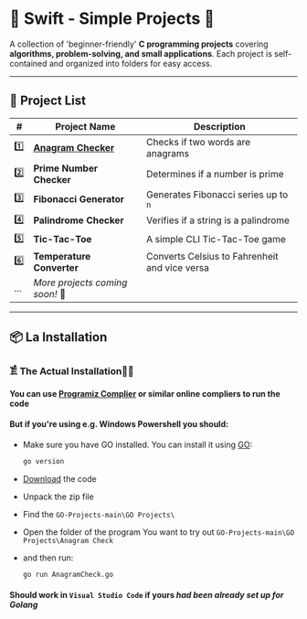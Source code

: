 # 📌 Swift - Simple Projects 🚀  

A collection of 'beginner-friendly' **C programming projects** covering **algorithms, problem-solving, and small applications**. Each project is self-contained and organized into folders for easy access.  

---

## 📂 Project List  

| #  | Project Name               | Description |
|----|----------------------------|-------------|
| 1️⃣ | [**Anagram Checker**](https://github.com/JakubStachh/Kotlin-Projects/tree/main/Kotlin%20Programs/Reverse%20a%20String)        | Checks if two words are anagrams |
| 2️⃣ | **Prime Number Checker**   | Determines if a number is prime |
| 3️⃣ | **Fibonacci Generator**    | Generates Fibonacci series up to `n` |
| 4️⃣ | **Palindrome Checker**     | Verifies if a string is a palindrome |
| 5️⃣ | **Tic-Tac-Toe**            | A simple CLI Tic-Tac-Toe game |
| 6️⃣ | **Temperature Converter**  | Converts Celsius to Fahrenheit and vice versa |
| ... | *More projects coming soon!* 🚀 |

---

## 📦 La Installation

### 𓀃 The Actual Installation🤌🤌

#### You can use [Programiz Complier](https://www.programiz.com/golang/online-compiler/) or similar online compliers to run the code

#### But if you're using e.g. Windows Powershell you should:

- Make sure you have GO installed. You can install it using [GO](https://go.dev/doc/install):

  ```sh
  go version
  ```
  
- [Download](https://github.com/JakubStachh/GO-Projects/archive/refs/heads/main.zip) the code
- Unpack the zip file
- Find the `GO-Projects-main\GO Projects\`
- Open the folder of the program You want to try out `GO-Projects-main\GO Projects\Anagram Check`
- and then run:
  
  ```sh
  go run AnagramCheck.go
  ```
#### Should work in `Visual Studio Code` if yours *had been already set up for Golang*

